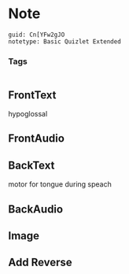 # Note
```
guid: Cn[YFw2gJO
notetype: Basic Quizlet Extended
```

### Tags
```
```

## FrontText
hypoglossal

## FrontAudio


## BackText
motor for tongue during speach

## BackAudio


## Image


## Add Reverse

